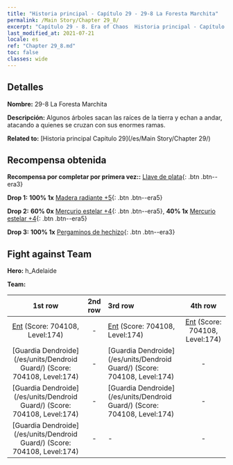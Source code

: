 ```yaml
---
title: "Historia principal - Capítulo 29 - 29-8 La Foresta Marchita"
permalink: /Main Story/Chapter 29_8/
excerpt: "Capítulo 29 - 8. Era of Chaos  Historia principal - Capítulo 29_8. 29-8 La Foresta Marchita"
last_modified_at: 2021-07-21
locale: es
ref: "Chapter 29_8.md"
toc: false
classes: wide
---
```


## Detalles

 **Nombre:** 29-8 La Foresta Marchita

 **Descripción:** Algunos árboles sacan las raíces de la tierra y echan a andar, atacando a quienes se cruzan con sus enormes ramas.

 **Related to:** [Historia principal Capítulo 29](/es/Main Story/Chapter 29/)

## Recompensa obtenida

 **Recompensa por completar por primera vez::** [Llave de plata](/ItemsES/con_693/){: .btn .btn--era3}

 **Drop 1:** **100% 1x** [Madera radiante +5](/ItemsES/mat_97/){: .btn .btn--era5}

 **Drop 2:** **60% 0x** [Mercurio estelar +4](/ItemsES/mat_91/){: .btn .btn--era5}, **40% 1x** [Mercurio estelar +4](/ItemsES/mat_91/){: .btn .btn--era5}

 **Drop 3:** **100% 1x** [Pergaminos de hechizo](/ItemsES/con_694/){: .btn .btn--era3}


## Fight against Team
 **Hero:** h_Adelaide

 **Team:**


  | 1st row | 2nd row | 3rd row | 4th row |
  |:----:|:----:|:----|:----:|
  | [Ent](/es/units/Treant/) (Score: 704108, Level:174)  | - | [Ent](/es/units/Treant/) (Score: 704108, Level:174)  | [Ent](/es/units/Treant/) (Score: 704108, Level:174)  |
  | [Guardia Dendroide](/es/units/Dendroid Guard/) (Score: 704108, Level:174)  | - | [Guardia Dendroide](/es/units/Dendroid Guard/) (Score: 704108, Level:174)  | - |
  | [Guardia Dendroide](/es/units/Dendroid Guard/) (Score: 704108, Level:174)  | - | [Guardia Dendroide](/es/units/Dendroid Guard/) (Score: 704108, Level:174)  | - |
  | [Guardia Dendroide](/es/units/Dendroid Guard/) (Score: 704108, Level:174)  | - | - | - |


